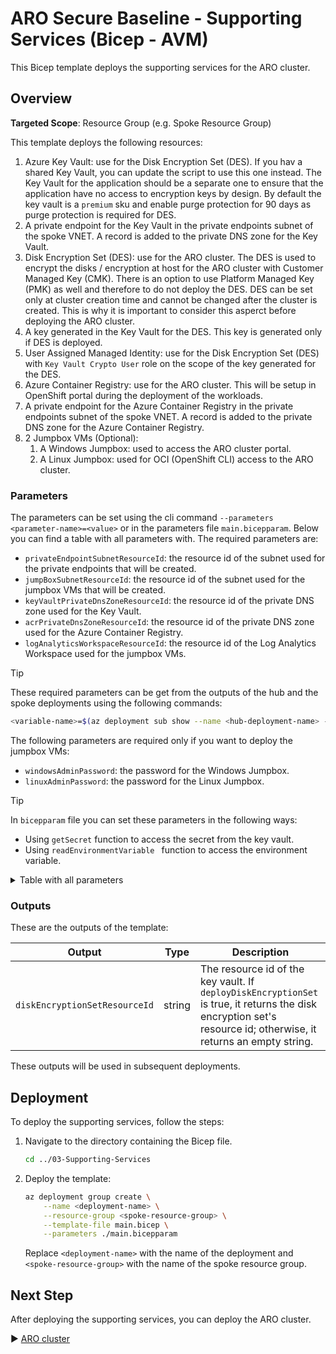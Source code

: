 # ARO Secure Baseline - Supporting Services (Bicep - AVM)

This Bicep template deploys the supporting services for the ARO cluster.

## Overview

**Targeted Scope**: Resource Group (e.g. Spoke Resource Group)

This template deploys the following resources:

1. Azure Key Vault: use for the Disk Encryption Set (DES). If you hav a shared Key Vault, you can update the script to use this one instead. The Key Vault for the application should be a separate one to ensure that the application have no access to encryption keys by design. By default the key vault is a `premium` sku and enable purge protection for 90 days as purge protection is required for DES.
1. A private endpoint for the Key Vault in the private endpoints subnet of the spoke VNET. A record is added to the private DNS zone for the Key Vault.
1. Disk Encryption Set (DES): use for the ARO cluster. The DES is used to encrypt the disks / encryption at host for the ARO cluster with Customer Managed Key (CMK). There is an option to use Platform Managed Key (PMK) as well and therefore to do not deploy the DES. DES can be set only at cluster creation time and cannot be changed after the cluster is created. This is why it is important to consider this asperct before deploying the ARO cluster.
1. A key generated in the Key Vault for the DES. This key is generated only if DES is deployed.
1. User Assigned Managed Identity: use for the Disk Encryption Set (DES) with `Key Vault Crypto User` role on the scope of the key generated for the DES.
1. Azure Container Registry: use for the ARO cluster. This will be setup in OpenShift portal during the deployment of the workloads.
1. A private endpoint for the Azure Container Registry in the private endpoints subnet of the spoke VNET. A record is added to the private DNS zone for the Azure Container Registry.
1. 2 Jumpbox VMs (Optional):
    1. A Windows Jumpbox: used to access the ARO cluster portal.
    1. A Linux Jumpbox: used for OCI (OpenShift CLI) access to the ARO cluster.

### Parameters

The parameters can be set using the cli command `--parameters <parameter-name>=<value>` or in the parameters file `main.bicepparam`. Below you can find a table with all parameters with. The required parameters are:

- `privateEndpointSubnetResourceId`: the resource id of the subnet used for the private endpoints that will be created.
- `jumpBoxSubnetResourceId`: the resource id of the subnet used for the jumpbox VMs that will be created.
- `keyVaultPrivateDnsZoneResourceId`: the resource id of the private DNS zone used for the Key Vault.
- `acrPrivateDnsZoneResourceId`: the resource id of the private DNS zone used for the Azure Container Registry.
- `logAnalyticsWorkspaceResourceId`: the resource id of the Log Analytics Workspace used for the jumpbox VMs.

> [!TIP]
> These required parameters can be get from the outputs of the hub and the spoke deployments using the following commands:
>
> ```bash
> <variable-name>=$(az deployment sub show --name <hub-deployment-name> --query properties.outputs.<output-name>.value -o tsv)
> ```

The following parameters are required only if you want to deploy the jumpbox VMs:

- `windowsAdminPassword`: the password for the Windows Jumpbox.
- `linuxAdminPassword`: the password for the Linux Jumpbox.

> [!TIP]
> In `bicepparam` file you can set these parameters in the following ways:
> - Using `getSecret` function to access the secret from the key vault.
> - Using `readEnvironmentVariable ` function to access the environment variable.

<details>
<summary>Table with all parameters</summary>

| Name               | Type   | Description                                                                                                                                                                                                 | Default Value                 |
|--------------------|--------|-------------------------------------------------------------------------------------------------------------------------------------------------------------------------------------------------------------|-------------------------------|
| `workloadName`     | string | The name of the workload. Defaults to aro-lza.                                                                                                                                                                 | `aro-lza`                       |
| `location`         | string | The location of the resources. Defaults to the deployment location.                                                                                                                                        | `deployment().location`       |
| `env`              | string | The type of environment. Defaults to DEV.                                                                                                                                                                  | `DEV`                       |
| `hash`             | string | The hash to be added to every name like resource, subnet, etc. If not set, a unique string is generated for resources with global name based on its resource group id. The size of the hash is 5 characters. | `null` (optional parameter)   |
| `tags`             | object | The tags to apply to the resources. Defaults to an object with the environment and workload name.                                                                                                          | Object with `environment`, `workload`, and optionally `hash` |
| `enableAvmTelemetry` | bool | Enable Azure Verified Modules (AVM) telemetry. Defaults to true.                                                                                                                                           | `true`                        |
| `privateEndpointSubnetResourceId` | string | The resource id of the subnet where the private endpoint will be created. | |
| `jumpBoxSubnetResourceId`        | string | The resource id of the subnet where the jump box will be created.    | |
| `keyVaultPrivateDnsZoneResourceId` | string | The resource id of the private DNS zone for the key vault.          | |
| `acrPrivateDnsZoneResourceId`    | string | The resource id of the private DNS zone for the container registry.  | |
| `keyVaultName`                    | string          | The name of the key vault. Defaults to the naming convention `<abbreviation-key-vault><workloadName><lower-case-env><location-short>[<hash>]`.                                                                                | `generateUniqueGlobalName('keyVault', workloadName, env, location, null, hash, [resourceGroup().id], 5, 24, false)`|
| `keyVaultSku`                     | keyVaultSkuType | The SKU of the key vault. Defaults to premium.                                                                                                                                                                                 | `'premium'`                                                                                         |
| `enablePurgeProtection`           | bool            | Enable purge protection. Defaults to true. If disk encryption set is enabled, it is set to true as it is required by the cluster.                                                                                              | `true || deployDiskEncryptionSet`                                                                   |
| `softDeleteRetentionInDays`       | int             | The number of days to retain soft deleted keys. Defaults to 90.                                                                                                                                                               | `90`                                                                                                |
| `enableVaultForDeployment`        | bool            | Property to specify whether Azure Virtual Machines are permitted to retrieve certificates stored as secrets from the key vault. Defaults to false.                                                                             | `false`                                                                                             |
| `enableVaultForTemplateDeployment` | bool            | Property to specify whether Azure Resource Manager is permitted to retrieve secrets from the key vault. Defaults to false.                                                                                                     | `false`                                                                                             |
| `enableVaultForDiskEncryption`    | bool            | Property to specify whether Azure Disk Encryption is permitted to retrieve secrets from the key vault. Defaults to true.                                                                                                        | `true`                                                                                              |
| `keys`                            | keyType[]       | The key to be created in the key vault. Defaults to an empty array. If deployDiskEncryptionSet is set to true, a key for disk encryption set will be created.                                                                  | `[]`                                                                                                |
| `secrets`                         | array           |                                                                                                                                                                                                                               |                                                                                                     |
| `keyVaultPrivateEndpointName`     | string          | The name of the private endpoint for the key vault. Defaults to the naming convention `<abbreviation-private-endpoint>-<key-vault-name>`.                                                                                      | `generateResourceNameFromParentResourceName('privateEndpoint', keyVaultName, null, hash)`           |
| `deployDiskEncryptionSet`                        | bool       | Flag to determine if the disk encryption set should be deployed. Defaults to false.                                                                                                                                           | `true`                                                                                              |
| `diskEncryptionSetName`                          | string     | The name of the disk encryption set. Defaults to the naming convention `<abbreviation-disk-encryption-set>-<workloadName>-<lower-case-env>-<location-short>[-<hash>]`.                                                     | `generateResourceName('diskEncryptionSet', workloadName, env, location, null, hash)`                |
| `userManagedIdentityToAccessDiskEncryptionSetKeyName` | string | The name of the user managed identity to access the key vault for the disk encryption set. Defaults to the naming convention `<abbreviation-user-managed-identity>-<disk-encryption-set-name>[-<hash>]`.              | `generateResourceNameFromParentResourceName('userManagedIdentity', diskEncryptionSetName, null, hash)`|
| `diskEncryptionSetEncryptionType`               | string     | The type of encryption to be used for the disk encryption set. Defaults to `EncryptionAtRestWithCustomerKey`. Currently `ConfidentialVmEncryptedWithCustomerKey` is not supported by the AVM template.                     | `'EncryptionAtRestWithCustomerKey'`                                                                |
| `diskEncryptionSetKey`                           | keyType    | The key to be created in the key vault for the disk encryption set. Defaults to an empty array.                                                                                                                             | `{ name: generateResourceNameFromParentResourceName('keyVaultKey', diskEncryptionSetName, null, hash), kty: 'RSA', keySize: 2048, rotationPolicy: { attributes: { expiryTime: 'P2Y' }, lifetimeActions: [ { action: { type: 'Rotate' }, trigger: { timeBeforeExpiry: 'P2M' } }, { action: { type: 'Notify' }, trigger: { timeBeforeExpiry: 'P30D' } } ] } }` |
| `containerRegistryName`                   | string                  | The name of the container registry. Defaults to the naming convention `<abbreviation-container-registry>-<workloadName>-<lower-case-env>-<location-short>[-<hash>]`.                                                      | `generateUniqueGlobalName('containerRegistry', workloadName, env, location, null, hash, [resourceGroup().id], 5, 50, false)`|
| `containerRegistrySku`                    | containerRegistrySkuType | The SKU of the container registry. Defaults to Premium.                                                                                                                                                                        | `'Premium'`                                                                                         |
| `containerRegistryPrivateEndpointName`    | string                  | The name of the private endpoint for the container registry. Defaults to the naming convention `<abbreviation-private-endpoint>-<container-registry-name>`.                                                                | `generateResourceNameFromParentResourceName('privateEndpoint', containerRegistryName, null, hash)`  |
| `deployWindowsJumpbox`      | bool                  | Flag to determine if the Windows VM should be deployed. Defaults to true.                                                                                                                                                     | `true`                                                                                              |
| `windowsVMName`             | string                | The name of the Windows virtual machine. Defaults to the naming convention `<abbreviation-virtual-machine><workloadName>-<lower-case-env>-<location-short>-win-jbx[-<hash>]`.                                                  | `generateResourceName('virtualMachine', workloadName, env, location, 'win-jbx', hash)`              |
| `windowsVMComputerName`     | string                | The name of the Windows virtual machine computer. Defaults to the naming convention `<take(workloadName, 7)>-win-jbx`.                                                                                                         | `'${take(workloadName, 7)}-win-jbx'`                                                               |
| `imageReferenceWindows`     | imageReferenceType    | The image reference for the Windows VM.                                                                                                                                                                                        | `{ offer: 'WindowsServer', publisher: 'MicrosoftWindowsServer', sku: '2022-datacenter-azure-edition', version: 'latest' }` |
| `windowsVMSize`             | string                | The size of the Windows virtual machine. Defaults to Standard_B2ms.                                                                                                                                                            | `'Standard_B2ms'`                                                                                  |
| `windowsAdminUsername`      | string                | The username of the local administrator account for the Windows virtual machine. Defaults to arolzauser.                                                                                                                        | `'arolzauser'`                                                                                     |
| `windowsAdminPassword`      | string                | The password for the local administrator account for the Windows virtual machine.                                                                                                                                              |                                                                                                     |
| `windowsNicConfigurations`  | nicConfigurationType[] | The NIC configurations for the Windows virtual machine. Defaults to a single NIC configuration with the name `ipconfig01` and the subnet resource id of the jump box subnet.                                                   | `[ { deleteOptions: 'Delete', ipConfigurations: [ { name: 'ipconfig01', subnetResourceId: jumpBoxSubnetResourceId } ], nicSuffix: '-nic-01', enableAcceleratedNetworking: false } ]` |
| `windowsOsDiskConfiguration` | osDiskType           | The OS disk configuration for the Windows virtual machine. Defaults to a managed disk with a storage account type of Standard_LRS.                                                                                             | `{ createOption: 'FromImage', deleteOption: 'Delete', managedDisk: { storageAccountType: 'Standard_LRS' }, diskSizeGB: 128 }` |
| `deployLinuxJumpbox`          | bool                  | Flag to determine if the Linux VM should be deployed. Defaults to true.                                                                                                                                                       | `true`                                                                                              |
| `linuxVMName`                 | string                | The name of the Linux virtual machine. Defaults to the naming convention `<abbreviation-virtual-machine><workloadName>-<lower-case-env>-<location-short>-lnx-jbx[-<hash>]`.                                                    | `generateResourceName('virtualMachine', workloadName, env, location, 'lnx-jbx', hash)`              |
| `linuxVMComputerName`         | string                | The name of the Linux virtual machine computer. Defaults to the naming convention `<take(workloadName, 7)>-lnx-jbx`.                                                                                                           | `'${take(workloadName, 7)}-lnx-jbx'`                                                               |
| `imageReferenceLinux`         | imageReferenceType    | The image reference for the Linux VM.                                                                                                                                                                                        | `{ offer: '0001-com-ubuntu-server-jammy', publisher: 'Canonical', sku: '22_04-lts-gen2', version: 'latest' }` |
| `linuxVMSize`                 | string                | The size of the Linux virtual machine. Defaults to Standard_B2ms.                                                                                                                                                            | `'Standard_B2ms'`                                                                                  |
| `linuxAdminUsername`          | string                | The username of the local administrator account for the Linux virtual machine. Defaults to arolzauser.                                                                                                                        | `'arolzauser'`                                                                                     |
| `linuxAdminPassword`          | string                | The password for the local administrator account for the Linux virtual machine.                                                                                                                                              |                                                                                                     |
| `linuxNicConfigurations`      | nicConfigurationType[] | The NIC configurations for the Linux virtual machine. Defaults to a single NIC configuration with the name `ipconfig01` and the subnet resource id of the jump box subnet.                                                   | `[ { deleteOptions: 'Delete', ipConfigurations: [ { name: 'ipconfig01', subnetResourceId: jumpBoxSubnetResourceId } ], nicSuffix: '-nic-01', enableAcceleratedNetworking: false } ]` |
| `linuxOsDiskConfiguration`    | osDiskType           | The OS disk configuration for the Linux virtual machine. Defaults to a managed disk with a storage account type of Standard_LRS.                                                                                             | `{ createOption: 'FromImage', deleteOption: 'Delete', managedDisk: { storageAccountType: 'Standard_LRS' }, diskSizeGB: 128 }` |
| `logAnalyticsWorkspaceResourceId` | string            | The Log Analytics workspace resource id. This is required to enable monitoring.                                                                                                                                              |                                                                                                     |
</details>

### Outputs

These are the outputs of the template:

| Output                        | Type    | Description                                                                                   |
|-------------------------------|---------|-----------------------------------------------------------------------------------------------|
| `diskEncryptionSetResourceId`  | string  | The resource id of the key vault. If `deployDiskEncryptionSet` is true, it returns the disk encryption set's resource id; otherwise, it returns an empty string. |

These outputs will be used in subsequent deployments.

## Deployment

To deploy the supporting services, follow the steps:

1. Navigate to the directory containing the Bicep file.

    ```bash
    cd ../03-Supporting-Services
    ```

1. Deploy the template:

    ```bash
    az deployment group create \
        --name <deployment-name> \
        --resource-group <spoke-resource-group> \
        --template-file main.bicep \
        --parameters ./main.bicepparam
    ```

    Replace `<deployment-name>` with the name of the deployment and `<spoke-resource-group>` with the name of the spoke resource group.

## Next Step

After deploying the supporting services, you can deploy the ARO cluster.

:arrow_forward: [ARO cluster](../04-ARO/README.md)

